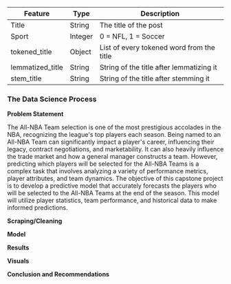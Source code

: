 |Feature|Type|Description|
|---|---|---|
|Title|String|The title of the post|
|Sport|Integer|0 = NFL, 1 = Soccer|
|tokened_title|Object|List of every tokened word from the title|
|lemmatized_title|String|String of the title after lemmatizing it|
|stem_title|String|String of the title after stemming it|


### The Data Science Process

**Problem Statement**

The All-NBA Team selection is one of the most prestigious accolades in the NBA, recognizing the league's top players each season. Being named to an All-NBA Team can significantly impact a player's career, influencing their legacy, contract negotiations, and marketability. It can also heavily influence the trade market and how a general manager constructs a team. However, predicting which players will be selected for the All-NBA Teams is a complex task that involves analyzing a variety of performance metrics, player attributes, and team dynamics. The objective of this capstone project is to develop a predictive model that accurately forecasts the players who will be selected to the All-NBA Teams at the end of the season. This model will utilize player statistics, team performance, and historical data to make informed predictions.

**Scraping/Cleaning**

**Model**

**Results**

**Visuals**

**Conclusion and Recommendations**

